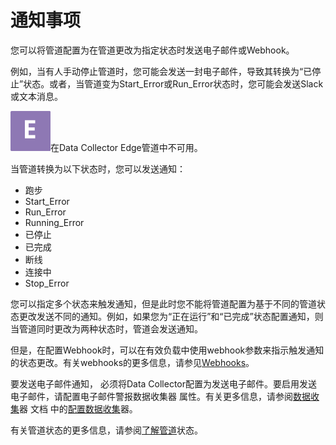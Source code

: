 # 通知事项

您可以将管道配置为在管道更改为指定状态时发送电子邮件或Webhook。

例如，当有人手动停止管道时，您可能会发送一封电子邮件，导致其转换为“已停止”状态。或者，当管道变为Start_Error或Run_Error状态时，您可能会发送Slack或文本消息。

![img](imgs/icon-Edge-20200310110706924.png)在Data Collector Edge管道中不可用。

当管道转换为以下状态时，您可以发送通知：

- 跑步
- Start_Error
- Run_Error
- Running_Error
- 已停止
- 已完成
- 断线
- 连接中
- Stop_Error

您可以指定多个状态来触发通知，但是此时您不能将管道配置为基于不同的管道状态更改发送不同的通知。例如，如果您为“正在运行”和“已完成”状态配置通知，则当管道同时更改为两种状态时，管道会发送通知。

但是，在配置Webhook时，可以在有效负载中使用webhook参数来指示触发通知的状态更改。有关webhooks的更多信息，请参见[Webhooks](https://streamsets.com/documentation/controlhub/latest/help/datacollector/UserGuide/Pipeline_Configuration/Webhooks.html#concept_mp1_t3l_rz)。

要发送电子邮件通知， 必须将Data Collector配置为发送电子邮件。要启用发送电子邮件，请配置电子邮件警报数据收集器 属性。有关更多信息，请参阅[数据收集](https://streamsets.com/documentation/datacollector/latest/help/#datacollector/UserGuide/Configuration/DCConfig.html)器 文档 中的[配置数据收集](https://streamsets.com/documentation/datacollector/latest/help/#datacollector/UserGuide/Configuration/DCConfig.html)器。

有关管道状态的更多信息，请参阅[了解管道](https://streamsets.com/documentation/controlhub/latest/help/datacollector/UserGuide/Pipeline_Maintenance/PipelineStates-Understanding.html#concept_s4p_ns5_nz)状态。